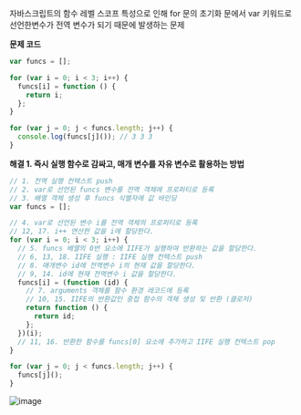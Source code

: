 자바스크립트의 함수 레벨 스코프 특성으로 인해 for 문의 초기화 문에서 var 키워드로 선언한변수가 전역 변수가 되기 때문에 발생하는 문제

**문제 코드**
```js
var funcs = [];

for (var i = 0; i < 3; i++) {
  funcs[i] = function () {
    return i;
  };
}

for (var j = 0; j < funcs.length; j++) {
  console.log(funcs[j]()); // 3 3 3
}
```

**해결 1. 즉시 실행 함수로 감싸고, 매개 변수를 자유 변수로 활용하는 방법**

```js
// 1. 전역 실행 컨텍스트 push
// 2. var로 선언된 funcs 변수를 전역 객체에 프로퍼티로 등록
// 3. 배열 객체 생성 후 funcs 식별자에 값 바인딩
var funcs = [];

// 4. var로 선언된 변수 i를 전역 객체의 프로퍼티로 등록
// 12, 17. i++ 연산한 값을 i에 할당한다.
for (var i = 0; i < 3; i++) {
  // 5. funcs 배열의 0번 요소에 IIFE가 실행하여 반환하는 값을 할당한다.
  // 6, 13, 18. IIFE 실행 : IIFE 실행 컨텍스트 push
  // 8. 매개변수 id에 전역변수 i의 현재 값을 할당한다.
  // 9, 14. id에 현재 전역변수 i 값을 할당한다.
  funcs[i] = (function (id) {
    // 7. arguments 객체를 함수 환경 레코드에 등록
    // 10, 15. IIFE의 반환값인 중첩 함수의 객체 생성 및 반환 (클로저)
    return function () {
      return id;
    };
  })(i);
  // 11, 16. 반환한 함수를 funcs[0] 요소에 추가하고 IIFE 실행 컨텍스트 pop
}

for (var j = 0; j < funcs.length; j++) {
  funcs[j]();
}
```

![image](https://user-images.githubusercontent.com/72931773/125965291-1b9e7133-14c7-484b-a446-092df6254a69.png)
